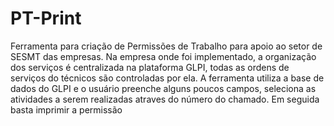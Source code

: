 # PT-Print
Ferramenta para criação de Permissões de Trabalho para apoio ao setor de SESMT das empresas.
Na empresa onde foi implementado, a organização dos serviços é centralizada na plataforma GLPI, todas as ordens de serviços do técnicos são controladas por ela. A ferramenta utiliza a base de dados do GLPI e o usuário preenche alguns poucos campos, seleciona as atividades a serem realizadas atraves do número do chamado. Em seguida basta imprimir a permissão